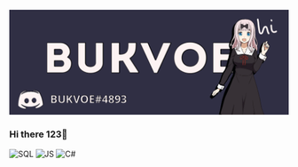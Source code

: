 ![Header](https://github.com/Bukvoe/Bukvoe/blob/main/assets/header.png)
### Hi there 123👋
![SQL](https://img.shields.io/badge/-Sql-2d2b43?style=for-the-badge&logo=mysql&logoColor=ffffff)
![JS](https://img.shields.io/badge/-JavaScript-2d2b43?style=for-the-badge&logo=JavaScript&logoColor=ffffff)
![C#](https://img.shields.io/badge/-C%23-2d2b43?style=for-the-badge&logo=.net&logoColor=ffffff)
<!--
**Bukvoe/Bukvoe** is a ✨ _special_ ✨ repository because its `README.md` (this file) appears on your GitHub profile.

Here are some ideas to get you started:

- 🔭 I’m currently working on ...
- 🌱 I’m currently learning ...
- 👯 I’m looking to collaborate on ...
- 🤔 I’m looking for help with ...
- 💬 Ask me about ...
- 📫 How to reach me: ...
- 😄 Pronouns: ...
- ⚡ Fun fact: ...
-->
